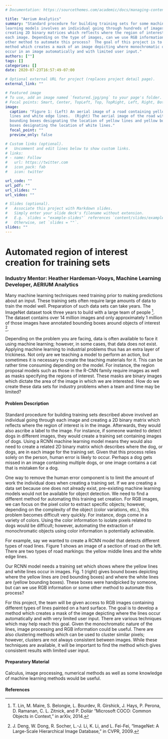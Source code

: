 ```yaml
---
# Documentation: https://sourcethemes.com/academic/docs/managing-content/

title: "Aerium Analytics"
summary: "Standard procedure for building training sets for some machine
learning models involves an individual going through hundreds of images and
creating 2D binary matrices which reflects where the region of interest is in
each image. Depending on the type of images, can we use RGB information or some
other method to automate this process?  The goal of this project is to develop a
method which creates a mask of an image depicting where monochromatic objects
occur in an image automatically and with limited user input."
authors: [""]
tags: []
categories: []
date: 2020-07-23T16:57:49-07:00

# Optional external URL for project (replaces project detail page).
external_link: ""

# Featured image
# To use, add an image named `featured.jpg/png` to your page's folder.
# Focal points: Smart, Center, TopLeft, Top, TopRight, Left, Right, BottomLeft, Bottom, BottomRight.
image:
  caption: "Figure 1: (Left) An aerial image of a road containing yellow middle
  lines and white edge lines.  (Right) The aerial image of the road with red
  bounding boxes designating the location of yellow lines and yellow bounding
  boxes designating the location of white lines."
  focal_point: ""
  preview_only: false

# Custom links (optional).
#   Uncomment and edit lines below to show custom links.
# links:
# - name: Follow
#   url: https://twitter.com
#   icon_pack: fab
#   icon: twitter

url_code: ""
url_pdf: ""
url_slides: ""
url_video: ""

# Slides (optional).
#   Associate this project with Markdown slides.
#   Simply enter your slide deck's filename without extension.
#   E.g. `slides = "example-slides"` references `content/slides/example-slides.md`.
#   Otherwise, set `slides = ""`.
slides: ""
---
```


#  Automated region of interest creation for training sets

### Industry Mentor: Heather Hardeman-Vooys, Machine Learning Developer, AERIUM Analytics

Many machine learning techniques need training prior to making predictions
about an input. These training sets often require large amounts of data to
train the model well. Preparation of such data sets can take years. The
ImageNet dataset took three years to build with a large team of people [^1]. The
dataset contains over 14 million images and only approximately 1 million of
those images have annotated bounding boxes around objects of interest [^2].

Depending on the problem you are facing, data is often available to face it
using machine learning; however, in some cases, that data does not exist.
Applying machine learning to industrial problems thus has an extra layer of
trickiness. Not only are we teaching a model to perform an action, but
sometimes it is necessary to create the teaching materials for it. This can be
rather time consuming depending on the model. For instance, the region proposal
models such as those in the R-CNN family require images as well as masks
specifying the regions of interest. These masks are binary images which dictate
the area of the image in which we are interested. How do we create these data
sets for industry problems when a team and time may be limited?

#### Problem Description

Standard procedure for building training sets described above involved an
individual going through each image and creating a 2D binary matrix which
reflects where the region of interest is in the image.  Afterwards, they would
also ascribe a label to the image. For instance, if someone wanted to detect
dogs in different images, they would create a training set containing images of
dogs. Using a RCNN machine learning model means they would also need to create
a related 2D binary matrix which describes where the dog, or dogs, are in each
image for the training set. Given that this process relies solely on the
person, human error is likely to occur. Perhaps a dog gets missed in an image
containing multiple dogs, or one image contains a cat that is mistaken for a
dog. 

One way to remove the human error component is to limit the amount of work the
individual does when creating a training set. If we are creating a data set
because one does not already exist, pre-existing machine learning models would
not be available for object detection. We need to find a different method for
automating this training set creation. For RGB images, we can focus on the
pixel color to extract specific objects; however, depending on the complexity
of the object (color variations, etc.), this problem becomes difficult very
quickly. For instance, dogs come in a variety of colors. Using the color
information to isolate pixels related to dogs would be difficult; however,
automating the extraction of monochromatic objects using color information is
potentially achievable.

For example, say we wanted to create a RCNN model that detects different types
of road lines. Figure 1 shows an image of a section of road on the left. There
are two types of road markings: the yellow middle lines and the white edge
lines. 

Our RCNN model needs a training set which shows where the yellow lines and white
lines occur in images.  Fig. 1 (right) gives bound boxes depicting where the
yellow lines are (red bounding boxes) and where the white lines are (yellow
bounding boxes). These boxes were handpicked by someone, but can we use RGB
information or some other method to automate this process? 

For this project, the team will be given access to RGB images containing
different types of lines painted on a hard surface. The goal is to develop a
method which creates a mask of the image depicting where the lines occur
automatically and with very limited user input. There are various techniques
which may help reach this goal. Given the monochromatic nature of the lines,
image processing and RGB information could be useful. There are also clustering
methods which can be used to cluster similar pixels; however, clusters are not
always consistent between images. While these techniques are available, it will
be important to find the method which gives consistent results with limited user
input. 

#### Preparatory Material
Calculus, image processing, numerical methods as well as some knowledge of machine learning methods
would be useful.

#### References

[^1]: T. Lin, M. Maire, S. Belongie, L. Bourdev, R. Girshick, J. Hays, P. Perona,  D. Ramanan, C. L. Zitnick, and P. Dollár “Microsoft COCO: Common Objects in Context,” in arXiv, 2014.
[^2]: J. Deng, W. Dong, R. Socher, L.-J. Li, K. Li, and L. Fei-Fei, “ImageNet: A Large-Scale Hierarchical Image Database,” in CVPR, 2009.

